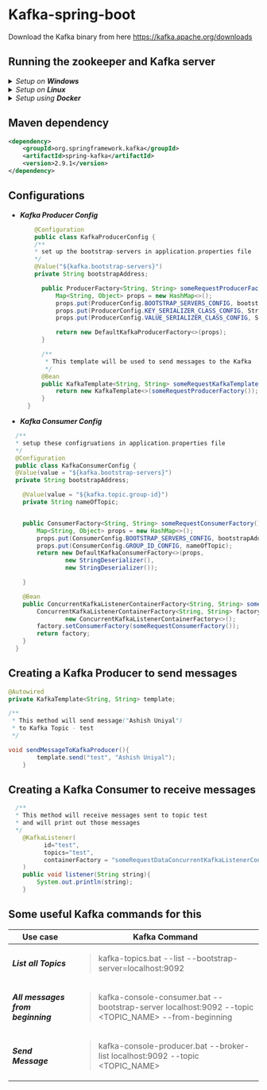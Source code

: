 # Kafka-spring-boot

Download the Kafka binary from here
<https://kafka.apache.org/downloads>
## Running the zookeeper and Kafka server
<details>
    <summary>
        <em>Setup on <b>Windows</b></em>
    </summary>
    <ol>
    <li>
    <summary>Command to run <em>Zookeeper server</em></summary>
    <pre>
    <code class="console">
    cd kafka
    .\bin\windows\zookeeper-server-start.bat config\zookeeper.properties
    </code>
    </pre>
    </li>
    <li>
    <summary>Command to run <em>Kafka server</em></summary>
    <pre>
    <code class="console">
    cd kafka
    .\bin\windows\kafka-server-start.bat config\kafka.properties
    </code>
    </pre>
    </li>
    </ol>
</details> 

<details>
    <summary>
        <em>Setup on <b>Linux</b></em>
    </summary>
    <ol>
    <li>
    Command to run <b>Zookeeper server</b>
    <pre>
    <code class="console">
    cd kafka
    .\bin\zookeeper-server-start.sh config\zookeeper.properties
    </code>
    </pre>
    </li>
    <li>
    Command to run <b>Kafka server</b>
    <pre>
    <code class="console">
    cd kafka
    .\bin\kafka-server-start.sh config\kafka.properties
    </code>
    </pre>
    </li>
    </ol>
</details> 

<details>
    <summary>
        <em>Setup using <b>Docker</b></em>
    </summary>
</details>
    
## Maven dependency
```xml
<dependency>
    <groupId>org.springframework.kafka</groupId>
    <artifactId>spring-kafka</artifactId>
    <version>2.9.1</version>
</dependency>
```

## Configurations
- **_Kafka Producer Config_**
  ```java
      @Configuration
      public class KafkaProducerConfig {
      /**
      * set up the bootstrap-servers in application.properties file
      */
      @Value("${kafka.bootstrap-servers}")
      private String bootstrapAddress;

        public ProducerFactory<String, String> someRequestProducerFactory(){
            Map<String, Object> props = new HashMap<>();
            props.put(ProducerConfig.BOOTSTRAP_SERVERS_CONFIG, bootstrapAddress);
            props.put(ProducerConfig.KEY_SERIALIZER_CLASS_CONFIG, StringSerializer.class);
            props.put(ProducerConfig.VALUE_SERIALIZER_CLASS_CONFIG, StringSerializer.class);

            return new DefaultKafkaProducerFactory<>(props);
        }

        /**
         * This template will be used to send messages to the Kafka
         */
        @Bean
        public KafkaTemplate<String, String> someRequestKafkaTemplate() {
            return new KafkaTemplate<>(someRequestProducerFactory());
        }
    }
    ```
- **_Kafka Consumer Config_**
```java
  /**
  * setup these configruations in application.properties file
  */
  @Configuration
  public class KafkaConsumerConfig {
  @Value(value = "${kafka.bootstrap-servers}")
  private String bootstrapAddress;

    @Value(value = "${kafka.topic.group-id}")
    private String nameOfTopic;


    public ConsumerFactory<String, String> someRequestConsumerFactory() {
        Map<String, Object> props = new HashMap<>();
        props.put(ConsumerConfig.BOOTSTRAP_SERVERS_CONFIG, bootstrapAddress);
        props.put(ConsumerConfig.GROUP_ID_CONFIG, nameOfTopic);
        return new DefaultKafkaConsumerFactory<>(props,
                new StringDeserializer(),
                new StringDeserializer());

    }

    @Bean
    public ConcurrentKafkaListenerContainerFactory<String, String> someRequestDataConcurrentKafkaListenerContainerFactory() {
        ConcurrentKafkaListenerContainerFactory<String, String> factory =
                new ConcurrentKafkaListenerContainerFactory<>();
        factory.setConsumerFactory(someRequestConsumerFactory());
        return factory;
    }
  }
```
## Creating a Kafka Producer to send messages

```java 
@Autowired
private KafkaTemplate<String, String> template;

/** 
 * This method will send message("Ashish Uniyal") 
 * to Kafka Topic - test
 */

void sendMessageToKafkaProducer(){
		template.send("test", "Ashish Uniyal");
	}
```
## Creating a Kafka Consumer to receive messages
    
```java 
  /**
  * This method will receive messages sent to topic test 
  * and will print out those messages
  */
    @KafkaListener(
          id="test",
          topics="test",
          containerFactory = "someRequestDataConcurrentKafkaListenerContainerFactory"
	)
	public void listener(String string){
		System.out.println(string);
	}
```
## Some useful Kafka commands for this
| Use case                          | Kafka Command                                                                                                               |
|-----------------------------------|-----------------------------------------------------------------------------------------------------------------------------|
| **_List all Topics_**             | <blockquote>kafka-topics.bat --list --bootstrap-server=localhost:9092</blockuote>                                           |
| **_All messages from beginning_** | <blockquote>kafka-console-consumer.bat --bootstrap-server localhost:9092 --topic <TOPIC_NAME> --from-beginning</blockquote> |
| **_Send Message_**                | <blockquote>kafka-console-producer.bat --broker-list localhost:9092 --topic <TOPIC_NAME></blockquote>                       |
